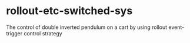 # rollout-etc-switched-sys
The control of double inverted pendulum on a cart by using rollout event-trigger control strategy 
